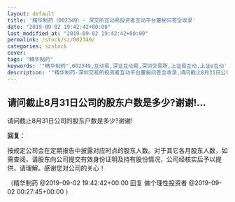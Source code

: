 ```yaml
---
layout: default
title: '精华制药（002349）- 深交所互动易投资者互动平台董秘问答全收录'
date: "2019-09-02 19:42:42+00:00"
last_modified_at: "2019-09-02 19:42:42+00:00"
permalink: /stock/sz/002349/
categories: szstock
cover: 
tags: "精华制药"
keywords: '"精华制药",002349,互动易,深证互动易,深圳交易所,上证易互动,上证e互动'
description: '"精华制药-深圳交易所投资者互动平台董秘问答全收录,请问截止8月31日公司的股东户数是多少?谢谢!"'
---
```


## 请问截止8月31日公司的股东户数是多少?谢谢!...

请问截止8月31日公司的股东户数是多少?谢谢!

**回复**：

按规定公司会在定期报告中披露对应时点的股东人数。对于其它各月股东人数，如需查阅，请股东向公司提交有效身份证明及持有股份情况，公司经核实后予以提供，请理解。感谢您对公司的关心！ 

（精华制药  @2019-09-02 19:42:42+00:00 回复 做个理性投资者  @2019-09-02 00:27:45+00:00 ）

